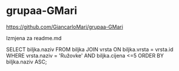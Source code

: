 # grupaa-GMari
https://github.com/GiancarloMari/grupaa-GMari

Izmjena za readme.md

SELECT biljka.naziv
FROM biljka
JOIN vrsta ON biljka.vrsta = vrsta.id
WHERE vrsta.naziv = 'Ružovke'
AND biljka.cijena <=5
ORDER BY biljka.naziv ASC;
